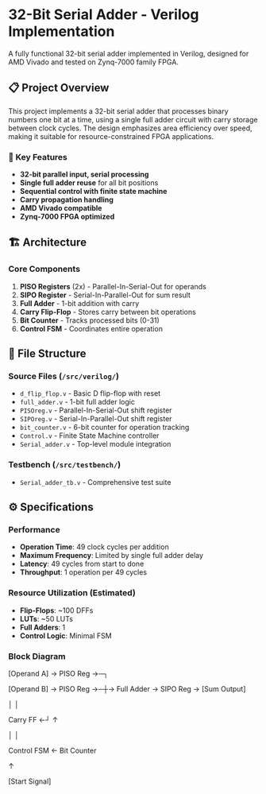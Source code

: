 # 32-Bit Serial Adder - Verilog Implementation

A fully functional 32-bit serial adder implemented in Verilog, designed for AMD Vivado and tested on Zynq-7000 family FPGA.

## 📋 Project Overview

This project implements a 32-bit serial adder that processes binary numbers one bit at a time, using a single full adder circuit with carry storage between clock cycles. The design emphasizes area efficiency over speed, making it suitable for resource-constrained FPGA applications.

### 🎯 Key Features
- **32-bit parallel input, serial processing**
- **Single full adder reuse** for all bit positions
- **Sequential control with finite state machine**
- **Carry propagation handling**
- **AMD Vivado compatible**
- **Zynq-7000 FPGA optimized**

## 🏗️ Architecture

### Core Components
1. **PISO Registers** (2x) - Parallel-In-Serial-Out for operands
2. **SIPO Register** - Serial-In-Parallel-Out for sum result
3. **Full Adder** - 1-bit addition with carry
4. **Carry Flip-Flop** - Stores carry between bit operations
5. **Bit Counter** - Tracks processed bits (0-31)
6. **Control FSM** - Coordinates entire operation

## 📁 File Structure

### Source Files (`/src/verilog/`)
- `d_flip_flop.v` - Basic D flip-flop with reset
- `full_adder.v` - 1-bit full adder logic
- `PISOreg.v` - Parallel-In-Serial-Out shift register
- `SIPOreg.v` - Serial-In-Parallel-Out shift register  
- `bit_counter.v` - 6-bit counter for operation tracking
- `Control.v` - Finite State Machine controller
- `Serial_adder.v` - Top-level module integration

### Testbench (`/src/testbench/`)
- `Serial_adder_tb.v` - Comprehensive test suite

## ⚙️ Specifications

### Performance
- **Operation Time**: 49 clock cycles per addition
- **Maximum Frequency**: Limited by single full adder delay
- **Latency**: 49 cycles from start to done
- **Throughput**: 1 operation per 49 cycles

### Resource Utilization (Estimated)
- **Flip-Flops**: ~100 DFFs
- **LUTs**: ~50 LUTs
- **Full Adders**: 1
- **Control Logic**: Minimal FSM

### Block Diagram
[Operand A] → PISO Reg →─┐
                        
[Operand B] → PISO Reg →─┼→ Full Adder → SIPO Reg → [Sum Output]

│ │

Carry FF ←┘ ↑

│ │

Control FSM ← Bit Counter

↑

[Start Signal]
